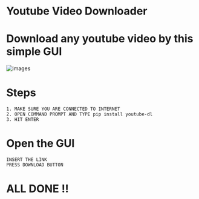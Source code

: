 # Youtube Video Downloader
#    Download any youtube video by this simple GUI
![images](https://user-images.githubusercontent.com/57809967/71411503-88688d00-266f-11ea-8df5-f6b37f332bcf.jpg)


#   Steps
    1. MAKE SURE YOU ARE CONNECTED TO INTERNET
    2. OPEN COMMAND PROMPT AND TYPE pip install youtube-dl
    3. HIT ENTER
    
#    Open the GUI
    INSERT THE LINK
    PRESS DOWNLOAD BUTTON
# ALL DONE !!
    

